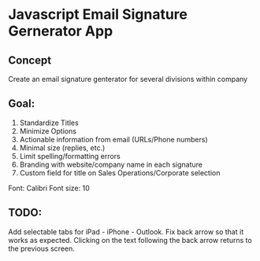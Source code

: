 # Javascript Email Signature Gernerator App


## Concept
Create an email signature genterator for several divisions within company

## Goal:
1. Standardize Titles
2. Minimize Options
3. Actionable information from email (URLs/Phone numbers)
4. Minimal size (replies, etc.)
5. Limit spelling/formatting errors
6. Branding with website/company name in each signature
7. Custom field for title on Sales Operations/Corporate selection

Font: Calibri
Font size: 10

## TODO:
Add selectable tabs for iPad - iPhone - Outlook.
Fix back arrow so that it works as expected. Clicking on the text following the back arrow returns to the previous screen.